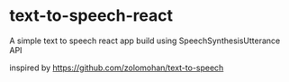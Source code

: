 # text-to-speech-react

A simple text to speech react app build using SpeechSynthesisUtterance API

inspired by https://github.com/zolomohan/text-to-speech
